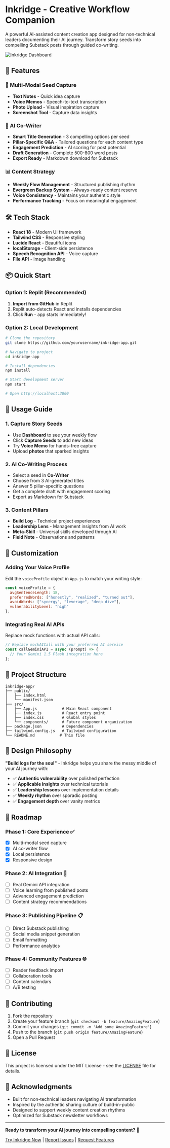 # Inkridge - Creative Workflow Companion

A powerful AI-assisted content creation app designed for non-technical leaders documenting their AI journey. Transform story seeds into compelling Substack posts through guided co-writing.

![Inkridge Dashboard](https://via.placeholder.com/800x400/6366f1/ffffff?text=Inkridge+Dashboard)

## 🚀 Features

### 📝 Multi-Modal Seed Capture
- **Text Notes** - Quick idea capture
- **Voice Memos** - Speech-to-text transcription
- **Photo Upload** - Visual inspiration capture
- **Screenshot Tool** - Capture data insights

### 🤖 AI Co-Writer
- **Smart Title Generation** - 3 compelling options per seed
- **Pillar-Specific Q&A** - Tailored questions for each content type
- **Engagement Prediction** - AI scoring for post potential
- **Draft Generation** - Complete 500-800 word posts
- **Export Ready** - Markdown download for Substack

### 📊 Content Strategy
- **Weekly Flow Management** - Structured publishing rhythm
- **Evergreen Backup System** - Always-ready content reserve
- **Voice Consistency** - Maintains your authentic style
- **Performance Tracking** - Focus on meaningful engagement

## 🛠 Tech Stack

- **React 18** - Modern UI framework
- **Tailwind CSS** - Responsive styling
- **Lucide React** - Beautiful icons
- **localStorage** - Client-side persistence
- **Speech Recognition API** - Voice capture
- **File API** - Image handling

## 📦 Quick Start

### Option 1: Replit (Recommended)
1. **Import from GitHub** in Replit
2. Replit auto-detects React and installs dependencies
3. Click **Run** - app starts immediately!

### Option 2: Local Development
```bash
# Clone the repository
git clone https://github.com/yourusername/inkridge-app.git

# Navigate to project
cd inkridge-app

# Install dependencies
npm install

# Start development server
npm start

# Open http://localhost:3000
```

## 🎯 Usage Guide

### 1. Capture Story Seeds
- Use **Dashboard** to see your weekly flow
- Click **Capture Seeds** to add new ideas
- Try **Voice Memo** for hands-free capture
- Upload **photos** that sparked insights

### 2. AI Co-Writing Process
- Select a seed in **Co-Writer**
- Choose from 3 AI-generated titles
- Answer 5 pillar-specific questions
- Get a complete draft with engagement scoring
- Export as Markdown for Substack

### 3. Content Pillars
- **Build Log** - Technical project experiences  
- **Leadership Lens** - Management insights from AI work
- **Meta-Skill** - Universal skills developed through AI
- **Field Note** - Observations and patterns

## 🔧 Customization

### Adding Your Voice Profile
Edit the `voiceProfile` object in `App.js` to match your writing style:

```javascript
const voiceProfile = {
  avgSentenceLength: 18,
  preferredWords: ["honestly", "realized", "turned out"],
  avoidWords: ["synergy", "leverage", "deep dive"],
  vulnerabilityLevel: "high"
};
```

### Integrating Real AI APIs
Replace mock functions with actual API calls:

```javascript
// Replace mockAICall with your preferred AI service
const callGeminiAPI = async (prompt) => {
  // Your Gemini 1.5 Flash integration here
};
```

## 📁 Project Structure

```
inkridge-app/
├── public/
│   ├── index.html
│   └── manifest.json
├── src/
│   ├── App.js           # Main React component
│   ├── index.js         # React entry point
│   ├── index.css        # Global styles
│   └── components/      # Future component organization
├── package.json         # Dependencies
├── tailwind.config.js   # Tailwind configuration
└── README.md           # This file
```

## 🎨 Design Philosophy

**"Build logs for the soul"** - Inkridge helps you share the messy middle of your AI journey with:

- ✅ **Authentic vulnerability** over polished perfection
- ✅ **Applicable insights** over technical tutorials  
- ✅ **Leadership lessons** over implementation details
- ✅ **Weekly rhythm** over sporadic posting
- ✅ **Engagement depth** over vanity metrics

## 🔮 Roadmap

### Phase 1: Core Experience ✅
- [x] Multi-modal seed capture
- [x] AI co-writer flow
- [x] Local persistence
- [x] Responsive design

### Phase 2: AI Integration 🔄
- [ ] Real Gemini API integration
- [ ] Voice learning from published posts
- [ ] Advanced engagement prediction
- [ ] Content strategy recommendations

### Phase 3: Publishing Pipeline 📋
- [ ] Direct Substack publishing
- [ ] Social media snippet generation
- [ ] Email formatting
- [ ] Performance analytics

### Phase 4: Community Features 🌐
- [ ] Reader feedback import
- [ ] Collaboration tools
- [ ] Content calendars
- [ ] A/B testing

## 🤝 Contributing

1. Fork the repository
2. Create your feature branch (`git checkout -b feature/AmazingFeature`)
3. Commit your changes (`git commit -m 'Add some AmazingFeature'`)
4. Push to the branch (`git push origin feature/AmazingFeature`)
5. Open a Pull Request

## 📝 License

This project is licensed under the MIT License - see the [LICENSE](LICENSE) file for details.

## 🙏 Acknowledgments

- Built for non-technical leaders navigating AI transformation
- Inspired by the authentic sharing culture of build-in-public
- Designed to support weekly content creation rhythms
- Optimized for Substack newsletter workflows

---

**Ready to transform your AI journey into compelling content?** 🚀

[Try Inkridge Now](https://replit.com/@yourusername/inkridge-app) | [Report Issues](https://github.com/yourusername/inkridge-app/issues) | [Request Features](https://github.com/yourusername/inkridge-app/discussions)
